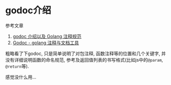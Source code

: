 # godoc介绍

参考文章

1. [godoc 介绍以及 Golang 注释规范](https://blog.cyeam.com/golang/2018/09/03/godoc#%E4%BB%A3%E7%A0%81%E4%B8%AD%E6%B3%A8%E9%87%8A%E7%94%9F%E6%88%90%E6%96%87%E6%A1%A3)
2. [Godoc - golang 注释与文档工具](https://blog.csdn.net/qq_28057541/article/details/79890301)

粗略看了下godoc, 只是简单说明了对包注释, 函数注释等的位置和几个关键字, 并没有详细说明函数的命名规范, 参考及返回值列表的书写格式(比如js中的`@param`, `@return`等). 

感觉没什么用...
